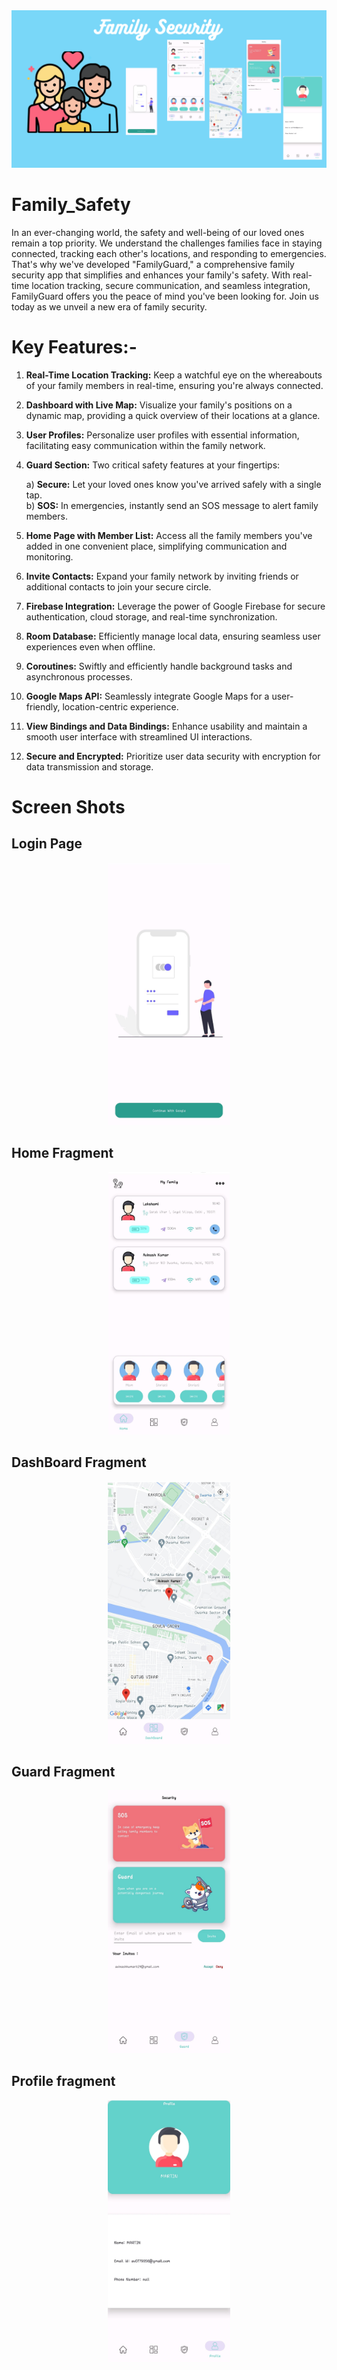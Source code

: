 <img src="ss/Your paragraph text.png">

# Family_Safety


In an ever-changing world, the safety and well-being of our loved ones remain a top priority. We understand the challenges families face in staying connected, tracking each other's locations, and responding to emergencies. That's why we've developed "FamilyGuard," a comprehensive family security app that simplifies and enhances your family's safety. With real-time location tracking, secure communication, and seamless integration, FamilyGuard offers you the peace of mind you've been looking for. Join us today as we unveil a new era of family security.


# Key Features:-

1. **Real-Time Location Tracking:** Keep a watchful eye on the whereabouts of your family members in real-time, ensuring you're always connected.

2. **Dashboard with Live Map:** Visualize your family's positions on a dynamic map, providing a quick overview of their locations at a glance.

3. **User Profiles:** Personalize user profiles with essential information, facilitating easy communication within the family network.

4. **Guard Section:** Two critical safety features at your fingertips:

    a) **Secure:** Let your loved ones know you've arrived safely with a single tap.<br>
    b) **SOS:** In emergencies, instantly send an SOS message to alert family members.

5. **Home Page with Member List:** Access all the family members you've added in one convenient place, simplifying communication and monitoring.

6. **Invite Contacts:** Expand your family network by inviting friends or additional contacts to join your secure circle.

7. **Firebase Integration:** Leverage the power of Google Firebase for secure authentication, cloud storage, and real-time synchronization.

8. **Room Database:** Efficiently manage local data, ensuring seamless user experiences even when offline.

9. **Coroutines:** Swiftly and efficiently handle background tasks and asynchronous processes.

10. **Google Maps API:** Seamlessly integrate Google Maps for a user-friendly, location-centric experience.

11. **View Bindings and Data Bindings:** Enhance usability and maintain a smooth user interface with streamlined UI interactions.

12. **Secure and Encrypted:** Prioritize user data security with encryption for data transmission and storage.



# Screen Shots
## Login Page 
<p align="center"><img src="ss/1.jpg" height = 420>
</p>

## Home Fragment
<p align="center"><img src="ss/2.jpg" height = 420></p>


## DashBoard Fragment
<p align="center"><img src="ss/3.jpg" height = 420></p>


## Guard Fragment
<p align="center"><img src="ss/4.jpg" height = 420></p>


## Profile fragment
<p align="center"><img src="ss/5.jpg" height = 420></p>



